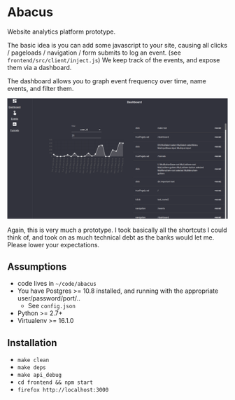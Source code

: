 Abacus
======

Website analytics platform prototype.

The basic idea is you can add some javascript to your site, causing all clicks
/ pageloads / navigation / form submits to log an event.
(see `frontend/src/client/inject.js`) We keep track of the events, and expose
them via a dashboard.

The dashboard allows you to graph event frequency over time, name events, and
filter them.

![screenshot](dashboard.png)

Again, this is very much a prototype.  I took basically all the shortcuts I
could think of, and took on as much technical debt as the banks would let me.
Please lower your expectations.


Assumptions
-----------


  - code lives in `~/code/abacus`
  - You have Postgres >= 10.8 installed, and running with the appropriate
    user/password/port/..
    + See `config.json`
  - Python >= 2.7+
  - Virtualenv >= 16.1.0


Installation
------------

  - `make clean`
  - `make deps`
  - `make api_debug`
  - `cd frontend && npm start`
  - `firefox http://localhost:3000`
